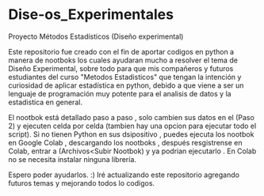 # Dise-os_Experimentales
Proyecto Métodos Estadísticos (Diseño experimental)

Este repositorio fue creado  con el fin de aportar codigos en python a manera de nootboks los cuales ayudaran mucho a resolver el tema de Diseño Experimental,
sobre todo para que mis compañeros y futuros estudiantes del curso "Metodos Estadisticos" que tengan la intención y curiosidad de
aplicar estadística en python, debido a  que viene a ser un lenguaje de programación muy potente para el analisis de datos y la estadistica en general.

El nootbok está detallado paso a paso , solo cambien sus datos en el (Paso 2) y ejecuten celda por celda (tambien hay una opcion para ejecutar todo el script).
Si no tienen Python en sus dsipositivo , puedes ejecuta los nootbok en Google Colab , descargando los nootboks , después resgistrense en Colab, entrar a
(Archivos<Subir Nootbok) y ya podrian ejecutarlo .
En Colab no se necesita instalar ninguna librería.

Espero poder ayudarlos.
:)
Iré actualizando este repositorio agregando futuros temas y mejorando todos lo codigos.
